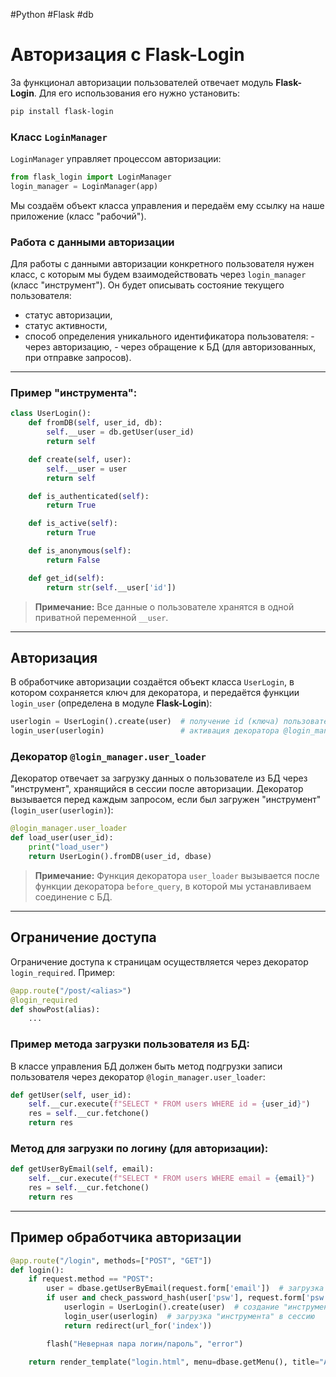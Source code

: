 #Python #Flask #db

# Авторизация с Flask-Login

За функционал авторизации пользователей отвечает модуль **Flask-Login**. Для его использования его нужно установить:

```bash
pip install flask-login
```

### Класс `LoginManager`

`LoginManager` управляет процессом авторизации:

```python
from flask_login import LoginManager
login_manager = LoginManager(app)
```

Мы создаём объект класса управления и передаём ему ссылку на наше приложение (класс "рабочий").

### Работа с данными авторизации

Для работы с данными авторизации конкретного пользователя нужен класс, с которым мы будем взаимодействовать через `login_manager` (класс "инструмент"). Он будет описывать состояние текущего пользователя:

- статус авторизации,
- статус активности,
- способ определения уникального идентификатора пользователя:
	  - через авторизацию,
	  - через обращение к БД (для авторизованных, при отправке запросов).

---

### Пример "инструмента":

```python
class UserLogin():
    def fromDB(self, user_id, db):
        self.__user = db.getUser(user_id)
        return self

    def create(self, user):
        self.__user = user
        return self

    def is_authenticated(self):
        return True

    def is_active(self):
        return True

    def is_anonymous(self):
        return False

    def get_id(self):
        return str(self.__user['id'])
```

> **Примечание:** Все данные о пользователе хранятся в одной приватной переменной `__user`.

---

## Авторизация

В обработчике авторизации создаётся объект класса `UserLogin`, в котором сохраняется ключ для декоратора, и передаётся функции `login_user` (определена в модуле **Flask-Login**):

```python
userlogin = UserLogin().create(user)  # получение id (ключа) пользователя
login_user(userlogin)                 # активация декоратора @login_manager.user_loader и сохранение ключа в сессии
```

### Декоратор `@login_manager.user_loader`

Декоратор отвечает за загрузку данных о пользователе из БД через "инструмент", хранящийся в сессии после авторизации. Декоратор вызывается перед каждым запросом, если был загружен "инструмент" (`login_user(userlogin)`):

```python
@login_manager.user_loader
def load_user(user_id):
    print("load_user")
    return UserLogin().fromDB(user_id, dbase)
```

> **Примечание:** Функция декоратора `user_loader` вызывается после функции декоратора `before_query`, в которой мы устанавливаем соединение с БД.

---

## Ограничение доступа

Ограничение доступа к страницам осуществляется через декоратор `login_required`. Пример:

```python
@app.route("/post/<alias>")
@login_required
def showPost(alias):
    ...
```

### Пример метода загрузки пользователя из БД:

В классе управления БД должен быть метод подгрузки записи пользователя через декоратор `@login_manager.user_loader`:

```python
def getUser(self, user_id):
    self.__cur.execute(f"SELECT * FROM users WHERE id = {user_id}")
    res = self.__cur.fetchone()
    return res
```

### Метод для загрузки по логину (для авторизации):

```python
def getUserByEmail(self, email):
    self.__cur.execute(f"SELECT * FROM users WHERE email = {email}")
    res = self.__cur.fetchone()
    return res
```

---

## Пример обработчика авторизации

```python
@app.route("/login", methods=["POST", "GET"])
def login():
    if request.method == "POST":
        user = dbase.getUserByEmail(request.form['email'])  # загрузка данных пользователя по логину
        if user and check_password_hash(user['psw'], request.form['psw']):  # проверка пароля
            userlogin = UserLogin().create(user)  # создание "инструмента"
            login_user(userlogin)  # загрузка "инструмента" в сессию
            return redirect(url_for('index'))

        flash("Неверная пара логин/пароль", "error")

    return render_template("login.html", menu=dbase.getMenu(), title="Авторизация")
```

